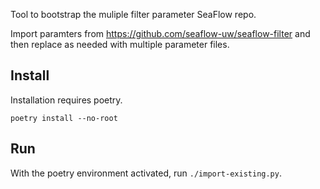 Tool to bootstrap the muliple filter parameter SeaFlow repo.

Import paramters from https://github.com/seaflow-uw/seaflow-filter
and then replace as needed with multiple parameter files.

## Install

Installation requires poetry.

```
poetry install --no-root
```

## Run

With the poetry environment activated, run `./import-existing.py`.

